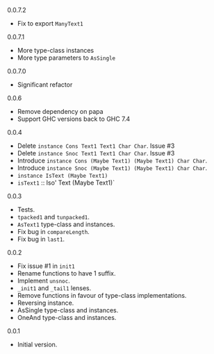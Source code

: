 0.0.7.2

* Fix to export `ManyText1`

0.0.7.1

* More type-class instances
* More type parameters to `AsSingle`

0.0.7.0

* Significant refactor

0.0.6

* Remove dependency on papa
* Support GHC versions back to GHC 7.4

0.0.4

* Delete `instance Cons Text1 Text1 Char Char`. Issue #3
* Delete `instance Snoc Text1 Text1 Char Char`. Issue #3
* Introduce `instance Cons (Maybe Text1) (Maybe Text1) Char Char`.
* Introduce `instance Snoc (Maybe Text1) (Maybe Text1) Char Char`.
* `instance IsText (Maybe Text1)`
* `isText1` :: Iso' Text (Maybe Text1)`

0.0.3

* Tests.
* `tpacked1` and `tunpacked1`.
* `AsText1` type-class and instances.
* Fix bug in `compareLength`.
* Fix bug in `last1`.

0.0.2

* Fix issue #1 in `init1`
* Rename functions to have 1 suffix.
* Implement `unsnoc`.
* `_init1` and `_tail1` lenses.
* Remove functions in favour of type-class implementations.
* Reversing instance.
* AsSingle type-class and instances.
* OneAnd type-class and instances.

0.0.1

* Initial version.
